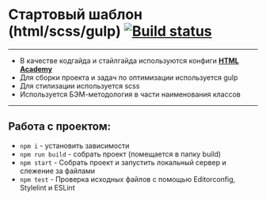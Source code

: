 # Стартовый шаблон (html/scss/gulp) [![Build status][travis-image]][travis-url]

---

* В качестве кодгайда и стайлгайда используются конфиги **[HTML Academy](https://github.com/htmlacademy/codeguide)**
* Для сборки проекта и задач по оптимизации используется gulp
* Для стилизации используется scss
* Используется БЭМ-методология в части наименования классов

---

## Работа с проектом:
* `npm i` - установить зависимости
* `npm run build` - собрать проект (помещается в папку build)
* `npm start` - Собрать проект и запустить локальный сервер и слежение за файлами
* `npm test` - Проверка исходных файлов с помощью Editorconfig, Stylelint и ESLint

[travis-image]: https://travis-ci.org/Ge11ert/template-project.svg?branch=master
[travis-url]: https://travis-ci.org/Ge11ert/template-project

